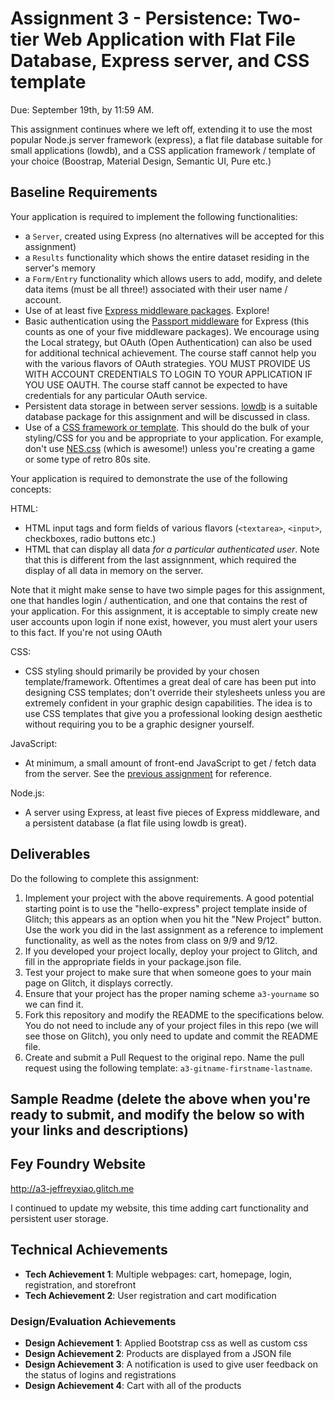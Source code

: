 Assignment 3 - Persistence: Two-tier Web Application with Flat File Database, Express server, and CSS template
===

Due: September 19th, by 11:59 AM.

This assignment continues where we left off, extending it to use the most popular Node.js server framework (express), a flat file database suitable for small applications (lowdb), and a CSS application framework / template of your choice (Boostrap, Material Design, Semantic UI, Pure etc.)


Baseline Requirements
---

Your application is required to implement the following functionalities:

- a `Server`, created using Express (no alternatives will be accepted for this assignment)
- a `Results` functionality which shows the entire dataset residing in the server's memory
- a `Form/Entry` functionality which allows users to add, modify, and delete data items (must be all three!) associated with their user name / account.
- Use of at least five [Express middleware packages](https://expressjs.com/en/resources/middleware.html). Explore! 
- Basic authentication using the [Passport middleware](http://www.passportjs.org) for Express (this counts as one of your five middleware packages). We encourage using the Local strategy, but OAuth (Open Authentication) can also be used for additional technical achievement. The course staff cannot help you with the various flavors of OAuth strategies. YOU MUST PROVIDE US WITH ACCOUNT CREDENTIALS TO LOGIN TO YOUR APPLICATION IF YOU USE OAUTH. The course staff cannot be expected to have credentials for any particular OAuth service.
- Persistent data storage in between server sessions. [lowdb](https://github.com/typicode/lowdb) is a suitable database package for this assignment and will be discussed in class.
- Use of a [CSS framework or template](https://github.com/troxler/awesome-css-frameworks). This should do the bulk of your styling/CSS for you and be appropriate to your application. For example, don't use [NES.css](https://nostalgic-css.github.io/NES.css/) (which is awesome!) unless you're creating a game or some type of retro 80s site.

Your application is required to demonstrate the use of the following concepts:

HTML:
- HTML input tags and form fields of various flavors (`<textarea>`, `<input>`, checkboxes, radio buttons etc.)
- HTML that can display all data *for a particular authenticated user*. Note that this is different from the last assignnment, which required the display of all data in memory on the server.

Note that it might make sense to have two simple pages for this assignment, one that handles login / authentication, and one that contains the rest of your application. For this assignment, it is acceptable to simply create new user accounts upon login if none exist, however, you must alert your users to this fact. If you're not using OAuth 

CSS:
- CSS styling should primarily be provided by your chosen template/framework. Oftentimes a great deal of care has been put into designing CSS templates; don't override their stylesheets unless you are extremely confident in your graphic design capabilities. The idea is to use CSS templates that give you a professional looking design aesthetic without requiring you to be a graphic designer yourself.

JavaScript:
- At minimum, a small amount of front-end JavaScript to get / fetch data from the server. See the [previous assignment](https://github.com/cs4241-19a/a2-shortstack) for reference.

Node.js:
- A server using Express, at least five pieces of Express middleware, and a persistent database (a flat file using lowdb is great).

Deliverables
---

Do the following to complete this assignment:

1. Implement your project with the above requirements. A good potential starting point is to use the "hello-express" project template inside of Glitch; this appears as an option when you hit the "New Project" button. Use the work you did in the last assignment as a reference to implement functionality, as well as the notes from class on 9/9 and 9/12.
2. If you developed your project locally, deploy your project to Glitch, and fill in the appropriate fields in your package.json file.
3. Test your project to make sure that when someone goes to your main page on Glitch, it displays correctly.
4. Ensure that your project has the proper naming scheme `a3-yourname` so we can find it.
5. Fork this repository and modify the README to the specifications below. You do not need to include any of your project files in this repo (we will see those on Glitch), you only need to update and commit the README file.
6. Create and submit a Pull Request to the original repo. Name the pull request using the following template: `a3-gitname-firstname-lastname`.

Sample Readme (delete the above when you're ready to submit, and modify the below so with your links and descriptions)
---

## Fey Foundry Website

http://a3-jeffreyxiao.glitch.me

I continued to update my website, this time adding cart functionality and persistent user storage.

## Technical Achievements
- **Tech Achievement 1**: Multiple webpages: cart, homepage, login, registration, and storefront
- **Tech Achievement 2**: User registration and cart modification

### Design/Evaluation Achievements
- **Design Achievement 1**: Applied Bootstrap css as well as custom css
- **Design Achievement 2**: Products are displayed from a JSON file
- **Design Achievement 3**: A notification is used to give user feedback on the status of logins and registrations
- **Design Achievement 4**: Cart with all of the products

